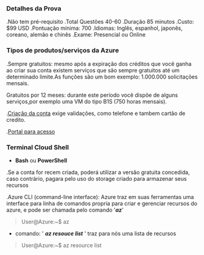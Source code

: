 ### Detalhes da Prova
.Não tem pré-requisito
.Total Questões 40-60
.Duração 85 minutos
.Custo: $99 USD
.Pontuação mínima: 700
.Idiomas: Inglês, espanhol, japonês, coreano, alemão e  chinês
.Exame:  Presencial ou Online

### Tipos de produtos/serviços da Azure
.Sempre gratuitos: mesmo após a expiração dos créditos que você ganha ao criar sua conta existem serviços que são sempre gratuitos até um determinado limite.As funções são um bom exemplo: 1.000.000 solicitações mensais.
    
Gratuitos por 12 meses: durante este período você dispõe de alguns serviços,por exemplo uma VM do tipo B1S (750 horas mensais).

.[Criação da conta](https://azure.microsoft.com/pt-br/account/) exige validações, como telefone e tambem cartão de credito.

.[Portal para acesso](https://portal.azure.com/)

### Terminal Cloud Shell

* **Bash** ou **PowerShell**

.Se a conta for recem criada, poderá utilizar a versão gratuita concedida, caso contrário, pagara pelo uso do storage criado para armazenar seus recursos

.Azure CLI (command-line interface): Azure traz em suas ferramentas uma interface para linha de comandos propria para criar e gerenciar recursos do azure, e pode ser chamada pelo comando '**_az_**'
>User@Azure:~$ az

* comando: ' _**az resouce list**_ ' traz para nós uma lista de recursos
>User@Azure:~$ az resource list 




